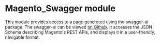 # Magento_Swagger module

This module provides access to a page generated using the swagger-ui package. The swagger-ui can be viewed [on Github](https://github.com/swagger-api/swagger-ui). It accesses the JSON Schema describing Magento's REST APIs, and displays it in a user-friendly, navigable format.

